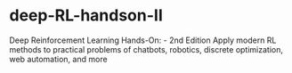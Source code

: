 # deep-RL-handson-II
Deep Reinforcement Learning Hands-On: - 2nd Edition Apply modern RL methods to practical problems of chatbots, robotics, discrete optimization, web automation, and more
